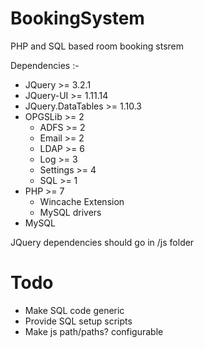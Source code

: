 # BookingSystem
PHP and SQL based room booking stsrem

Dependencies :- 
- JQuery >= 3.2.1
- JQuery-UI >= 1.11.14
- JQuery.DataTables >= 1.10.3
- OPGSLib >= 2
  - ADFS >= 2
  - Email >= 2
  - LDAP >= 6
  - Log >= 3
  - Settings >= 4
  - SQL >= 1
- PHP >= 7
  - Wincache Extension
  - MySQL drivers
- MySQL

JQuery dependencies should go in /js folder

# Todo

- Make SQL code generic
- Provide SQL setup scripts
- Make js path/paths? configurable
